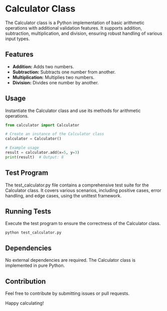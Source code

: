 # Calculator Class

The Calculator class is a Python implementation of basic arithmetic operations with additional validation features. It supports addition, subtraction, multiplication, and division, ensuring robust handling of various input types.

## Features

- **Addition:** Adds two numbers.
- **Subtraction:** Subtracts one number from another.
- **Multiplication:** Multiplies two numbers.
- **Division:** Divides one number by another.

## Usage

Instantiate the Calculator class and use its methods for arithmetic operations.

```python
from calculator import Calculator

# Create an instance of the Calculator class
calculator = Calculator()

# Example usage
result = calculator.add(x=5, y=3)
print(result)  # Output: 8
```

## Test Program
The test_calculator.py file contains a comprehensive test suite for the Calculator class. It covers various scenarios, including positive cases, error handling, and edge cases, using the unittest framework.

## Running Tests
Execute the test program to ensure the correctness of the Calculator class.
```
python test_calculator.py
```
## Dependencies
No external dependencies are required. The Calculator class is implemented in pure Python.

## Contribution
Feel free to contribute by submitting issues or pull requests.

Happy calculating!
